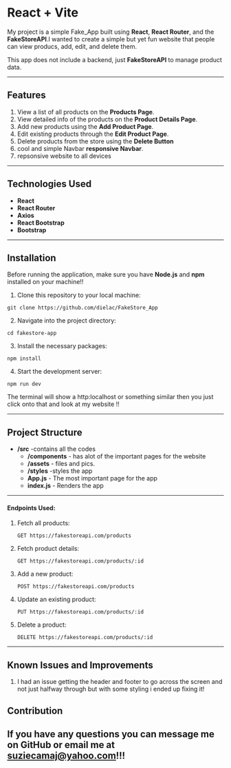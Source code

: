 # React + Vite

My project is a simple Fake_App built using **React**, **React Router**, and the **FakeStoreAPI**.I wanted to create a simple but yet fun website that people can view producs, add, edit, and delete them. 

This app does not include a backend, just **FakeStoreAPI** to manage product data. 

---

## Features



1. View a list of all products on the **Products Page**. 
2. View detailed info of the products on the  **Product Details Page**. 
3. Add new products using the **Add Product Page**. 
4. Edit existing products through the **Edit Product Page**. 
5. Delete products from the store using the **Delete Button**  
6. cool and simple Navbar **responsive Navbar**.
7. repsonsive website to all devices 

---

## Technologies Used



- **React**
- **React Router**
- **Axios**
- **React Bootstrap**
- **Bootstrap** 
---

## Installation

Before running the application, make sure you have **Node.js** and **npm** installed on your machine!!

1. Clone this repository to your local machine:

```
git clone https://github.com/dielac/FakeStore_App
```

2. Navigate into the project directory:

```
cd fakestore-app
```

3. Install the necessary packages:

```
npm install
```

4. Start the development server:

```
npm run dev
```

The terminal will show a http:localhost or something similar then you just click onto that and look at my website !!

---

## Project Structure


- **/src** -contains all the codes
  - **/components** - has alot of the important pages for the website
  - **/assets** - files and pics.
  - **/styles** -styles the app
  - **App.js** - The most important page for the app
  - **index.js** - Renders the app 

---



#### Endpoints Used:

1. Fetch all products: 
   ```
   GET https://fakestoreapi.com/products
   ```
2. Fetch product details:
   ```
   GET https://fakestoreapi.com/products/:id
   ```
3. Add a new product:
   ```
   POST https://fakestoreapi.com/products
   ```
4. Update an existing product:
   ```
   PUT https://fakestoreapi.com/products/:id
   ```
5. Delete a product:
   ```
   DELETE https://fakestoreapi.com/products/:id
   ```

---




## Known Issues and Improvements

1. I had an issue getting the header and footer to go across the screen and not just halfway through but with some styling i ended up fixing it!

## Contribution

If you have any questions you can message me on GitHub or email me at suziecamaj@yahoo.com!!!
---




